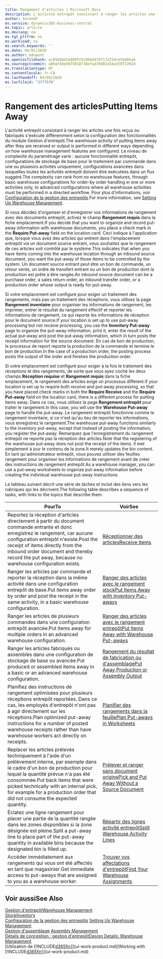 ```yaml
---
title: Rangement d'articles | Microsoft Docs
description: L'activité entrepôt consistant à ranger les articles une fois reçus ou fabriqués s'exécute différemment selon la configuration des fonctionnalités du module Gestion d'entrepôt.
author: SorenGP
ms.service: dynamics365-business-central
ms.topic: article
ms.devlang: na
ms.tgt_pltfrm: na
ms.workload: na
ms.search.keywords: ''
ms.date: 04/01/2020
ms.author: edupont
ms.openlocfilehash: ac892bbd3a409fe5c094dd7d717af3dcefe8bba4
ms.sourcegitcommit: a80afd4e5075018716efad76d82a54e158f1392d
ms.translationtype: HT
ms.contentlocale: fr-CA
ms.lasthandoff: 09/09/2020
ms.locfileid: "3777576"
---
```

# <a name="putting-items-away"></a><span data-ttu-id="41b14-103">Rangement des articles</span><span class="sxs-lookup"><span data-stu-id="41b14-103">Putting Items Away</span></span>
<span data-ttu-id="41b14-104">L'activité entrepôt consistant à ranger les articles une fois reçus ou fabriqués s'exécute différemment selon la configuration des fonctionnalités du module Gestion d'entrepôt.</span><span class="sxs-lookup"><span data-stu-id="41b14-104">The warehouse activity of putting items away after they are received or output is performed in different ways depending on how warehouse management features are configured.</span></span> <span data-ttu-id="41b14-105">Le niveau de complexité du paramétrage varie : aucune fonctionnalité entrepôt, configurations de stockage de base pour le traitement par commande dans une ou plusieurs activités uniquement, configurations avancées dans lesquelles toutes les activités entrepôt doivent être exécutées dans un flux suggéré.</span><span class="sxs-lookup"><span data-stu-id="41b14-105">The complexity can rank from no warehouse features, through basic warehouse configurations for order-by order handling in one or more activities only, to advanced configurations where all warehouse activities must be performed in a directed workflow.</span></span> <span data-ttu-id="41b14-106">Pour plus d'informations, voir [Configuration de la gestion des entrepôts](warehouse-setup-warehouse.md).</span><span class="sxs-lookup"><span data-stu-id="41b14-106">For more information, see [Setting Up Warehouse Management](warehouse-setup-warehouse.md).</span></span>

<span data-ttu-id="41b14-107">Si vous décidez d'organiser et d'enregistrer vos informations de rangement avec des documents entrepôt, activez le champ **Rangement requis** dans la fiche emplacement.</span><span class="sxs-lookup"><span data-stu-id="41b14-107">If you decide that you want to organize and record put-away information with warehouse documents, you place a check mark in the **Require Put-away** field on the location card.</span></span> <span data-ttu-id="41b14-108">Ceci indique à l'application que, lorsque vous avez des articles qui entrent dans l'emplacement entrepôt via un document source entrant, vous souhaitez que le rangement de ces articles soit contrôlé par le système.</span><span class="sxs-lookup"><span data-stu-id="41b14-108">This indicates that when you have items coming into the warehouse location through an inbound source document, you want the put-away of those items to be controlled by the system.</span></span> <span data-ttu-id="41b14-109">Un document source entrant peut être un bon de commande, un retour vente, un ordre de transfert entrant ou un bon de production dont la production est prête à être rangée.</span><span class="sxs-lookup"><span data-stu-id="41b14-109">An inbound source document can be a purchase order, a sales return order, an inbound transfer order, or a production order whose output is ready for put-away.</span></span>  

<span data-ttu-id="41b14-110">Si votre emplacement est configuré pour exiger un traitement des rangements, mais pas un traitement des réceptions, vous utilisez la page **Rangement inventaire** pour organiser les informations de rangement, les imprimer, entrer le résultat du rangement effectif et reporter les informations de rangement, ce qui reporte les informations de réception pour le document source.</span><span class="sxs-lookup"><span data-stu-id="41b14-110">If your location is set up to use put-away processing but not receive processing, you use the **Inventory Put-away** page to organize the put-away information, print it, enter the result of the actual put-away and post the put-away information, which in turn posts the receipt information for the source document.</span></span> <span data-ttu-id="41b14-111">En cas de bon de production, le processus de report reporte la production de la commande et termine le bon de production.</span><span class="sxs-lookup"><span data-stu-id="41b14-111">In the case of a production order, the posting process posts the output of the order and finishes the production order.</span></span>

<span data-ttu-id="41b14-112">Si votre emplacement est configuré pour exiger à la fois le traitement des réceptions et des rangements, de sorte que vous ayez coché les deux champs **Réception requise** et **Rangement requis** dans la fiche emplacement, le rangement des articles exige un processus différent.</span><span class="sxs-lookup"><span data-stu-id="41b14-112">If your location is set up to require both receive and put-away processing, so that you have placed check marks in both the **Require Receive** and the **Require Put-away** field on the location card, there is a different process for putting items away.</span></span> <span data-ttu-id="41b14-113">Dans ce cas, vous utilisez la page **Rangement entrepôt** pour traiter le rangement.</span><span class="sxs-lookup"><span data-stu-id="41b14-113">In this case, you will use the **Warehouse Put-away** page to handle the put-away.</span></span> <span data-ttu-id="41b14-114">Le rangement entrepôt fonctionne comme le rangement inventaire, si ce n'est qu'au lieu de reporter les informations, vous enregistrez le rangement.</span><span class="sxs-lookup"><span data-stu-id="41b14-114">The warehouse put-away functions similarly to the inventory put-away, except that instead of posting the information, you register the put-away.</span></span> <span data-ttu-id="41b14-115">Remarquez que l'enregistrement du rangement entrepôt ne reporte pas la réception des articles.</span><span class="sxs-lookup"><span data-stu-id="41b14-115">Note that the registering of the warehouse put-away does not post the receipt of the items.</span></span> <span data-ttu-id="41b14-116">Il met simplement à jour le contenu de la zone.</span><span class="sxs-lookup"><span data-stu-id="41b14-116">It merely updates the bin content.</span></span> <span data-ttu-id="41b14-117">En tant qu'administrateur entrepôt, vous pouvez utiliser des feuilles rangement pour organiser les informations de rangement avant de créer des instructions de rangement entrepôt.</span><span class="sxs-lookup"><span data-stu-id="41b14-117">As a warehouse manager, you can use a put-away worksheets to organize put-away information before creating the individual warehouse put-away instructions.</span></span>

<span data-ttu-id="41b14-118">Le tableau suivant décrit une série de tâches et inclut des liens vers les rubriques qui les décrivent.</span><span class="sxs-lookup"><span data-stu-id="41b14-118">The following table describes a sequence of tasks, with links to the topics that describe them.</span></span>   

|<span data-ttu-id="41b14-119">**Pour**</span><span class="sxs-lookup"><span data-stu-id="41b14-119">**To**</span></span>|<span data-ttu-id="41b14-120">**Voir**</span><span class="sxs-lookup"><span data-stu-id="41b14-120">**See**</span></span>|  
|------------|-------------|  
|<span data-ttu-id="41b14-121">Reportez la réception d'articles directement à partir du document commande entrante et donc enregistrez le rangement, car aucune configuration entrepôt n'existe.</span><span class="sxs-lookup"><span data-stu-id="41b14-121">Post the receipt of items directly from the inbound order document and thereby record the put away, because no warehouse configuration exists.</span></span>|[<span data-ttu-id="41b14-122">Réceptionner des articles</span><span class="sxs-lookup"><span data-stu-id="41b14-122">Receive Items</span></span>](warehouse-how-receive-items.md)|  
|<span data-ttu-id="41b14-123">Ranger les articles par commande et reporter la réception dans la même activité dans une configuration entrepôt de base.</span><span class="sxs-lookup"><span data-stu-id="41b14-123">Put items away order by order and post the receipt in the same activity, in a basic warehouse configuration.</span></span>|[<span data-ttu-id="41b14-124">Ranger des articles avec le rangement stock</span><span class="sxs-lookup"><span data-stu-id="41b14-124">Put Items Away with Inventory Put-aways</span></span>](warehouse-how-to-put-items-away-with-inventory-put-aways.md)|  
|<span data-ttu-id="41b14-125">Ranger les articles de plusieurs commandes dans une configuration entrepôt avancée.</span><span class="sxs-lookup"><span data-stu-id="41b14-125">Put items away for multiple orders in an advanced warehouse configuration.</span></span>|[<span data-ttu-id="41b14-126">Ranger des articles avec le rangement entrepôt</span><span class="sxs-lookup"><span data-stu-id="41b14-126">Put Items Away with Warehouse Put-aways</span></span>](warehouse-how-to-put-items-away-with-warehouse-put-aways.md)|  
|<span data-ttu-id="41b14-127">Ranger les articles fabriqués ou assemblés dans une configuration de stockage de base ou avancée.</span><span class="sxs-lookup"><span data-stu-id="41b14-127">Put produced or assembled items away in a basic or an advanced warehouse configuration.</span></span>|[<span data-ttu-id="41b14-128">Rangement du résultat de fabrication ou d'assemblage</span><span class="sxs-lookup"><span data-stu-id="41b14-128">Put Away Production or Assembly Output</span></span>](warehouse-how-to-put-away-production-output.md)|
|<span data-ttu-id="41b14-129">Planifiez des instructions de rangement optimisées pour plusieurs réceptions entrepôt reportées. Dans ce cas, les employés d'entrepôt n'ont pas à agir directement sur les réceptions.</span><span class="sxs-lookup"><span data-stu-id="41b14-129">Plan optimized put-away instructions for a number of posted warehouse receipts rather than have warehouse workers act directly on receipts.</span></span>|[<span data-ttu-id="41b14-130">Planifier des rangements dans la feuille</span><span class="sxs-lookup"><span data-stu-id="41b14-130">Plan Put-aways in Worksheets</span></span>](warehouse-how-to-plan-put-aways-in-worksheets.md)|  
|<span data-ttu-id="41b14-131">Replacer les articles prélevés techniquement à l'aide d'un prélèvement interne, par exemple dans le cadre d'un bon de production pour lequel la quantité prévue n'a pas été consommée.</span><span class="sxs-lookup"><span data-stu-id="41b14-131">Put back items that were picked technically with an internal pick, for example for a production order that did not consume the expected quantity.</span></span>|[<span data-ttu-id="41b14-132">Prélever et ranger sans document origine</span><span class="sxs-lookup"><span data-stu-id="41b14-132">Pick and Put Away Without a Source Document</span></span>](warehouse-how-to-create-put-aways-from-internal-put-aways.md)|
|<span data-ttu-id="41b14-133">Éclatez une ligne rangement pour placer une partie de la quantité rangée dans les zones disponibles si la zone désignée est pleine.</span><span class="sxs-lookup"><span data-stu-id="41b14-133">Split a put-away line to place part of the put-away quantity in available bins because the designated bin is filled up.</span></span>|[<span data-ttu-id="41b14-134">Répartir des lignes activité entrepôt</span><span class="sxs-lookup"><span data-stu-id="41b14-134">Split Warehouse Activity Lines</span></span>](warehouse-how-to-split-warehouse-activity-lines.md)|
|<span data-ttu-id="41b14-135">Accéder immédiatement aux rangements qui vous ont été affectés en tant que magasinier.</span><span class="sxs-lookup"><span data-stu-id="41b14-135">Get immediate access to put-aways that are assigned to you as a warehouse worker.</span></span>|[<span data-ttu-id="41b14-136">Trouver vos affectations d'entrepôt</span><span class="sxs-lookup"><span data-stu-id="41b14-136">Find Your Warehouse Assignments</span></span>](warehouse-how-to-find-your-warehouse-assignments.md)|    

## <a name="see-also"></a><span data-ttu-id="41b14-137">Voir aussi</span><span class="sxs-lookup"><span data-stu-id="41b14-137">See Also</span></span>  
[<span data-ttu-id="41b14-138">Gestion d'entrepôt</span><span class="sxs-lookup"><span data-stu-id="41b14-138">Warehouse Management</span></span>](warehouse-manage-warehouse.md)  
[<span data-ttu-id="41b14-139">Stock</span><span class="sxs-lookup"><span data-stu-id="41b14-139">Inventory</span></span>](inventory-manage-inventory.md)  
<span data-ttu-id="41b14-140">[Configuration de la gestion des entrepôts](warehouse-setup-warehouse.md)   </span><span class="sxs-lookup"><span data-stu-id="41b14-140">[Setting Up Warehouse Management](warehouse-setup-warehouse.md)   </span></span>  
<span data-ttu-id="41b14-141">[Gestion d'assemblage](assembly-assemble-items.md)  </span><span class="sxs-lookup"><span data-stu-id="41b14-141">[Assembly Management](assembly-assemble-items.md)  </span></span>  
[<span data-ttu-id="41b14-142">Détails de conception : gestion d'entrepôt</span><span class="sxs-lookup"><span data-stu-id="41b14-142">Design Details: Warehouse Management</span></span>](design-details-warehouse-management.md)  
<span data-ttu-id="41b14-143">[Utilisation de [!INCLUDE[d365fin](includes/d365fin_md.md)]](ui-work-product.md)</span><span class="sxs-lookup"><span data-stu-id="41b14-143">[Working with [!INCLUDE[d365fin](includes/d365fin_md.md)]](ui-work-product.md)</span></span>  
